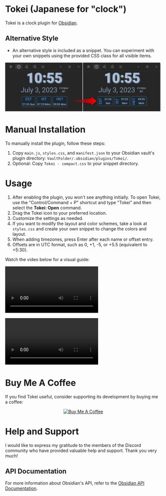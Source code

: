 # Tokei (Japanese for "clock")

Tokei is a clock plugin for [Obsidian](https://obsidian.md).

## Alternative Style

- An alternative style is included as a snippet. You can experiment with your own snippets using the provided CSS class for all visible items.

![Styling](./images/styling.jpg)

# Manual Installation

To manually install the plugin, follow these steps:

1. Copy `main.js`, `styles.css`, and `manifest.json` to your Obsidian vault's plugin directory: `VaultFolder/.obsidian/plugins/Tokei/`.
2. Optional: Copy `Tokei - compact.css` to your snippet directory.

# Usage

1. After enabling the plugin, you won't see anything initially. To open Tokei, use the "Control/Command + P" shortcut and type "Tokei" and then select the **Tokei: Open** command.
2. Drag the Tokei icon to your preferred location.
3. Customize the settings as needed.
4. If you want to modify the layout and color schemes, take a look at `styles.css` and create your own snippet to change the colors and layout.
5. When adding timezones, press Enter after each name or offset entry.
6. Offsets are in UTC format, such as 0, +1, -5, or +5.5 (equivalent to +5:30).

Watch the video below for a visual guide:

![Styling](./images/settings.mp4)

<video src="./images/settings.mp4" controls>
  <a href="./images/settings.mp4">Watch the video</a>
</video>

# Buy Me A Coffee

If you find Tokei useful, consider supporting its development by buying me a coffee:

<p align="center">
  <a href="https://www.buymeacoffee.com/mstam30561" target="_blank">
    <img src="https://cdn.buymeacoffee.com/buttons/default-orange.png" alt="Buy Me A Coffee" height="41" width="174">
  </a>
</p>

# Help and Support

I would like to express my gratitude to the members of the Discord community who have provided valuable help and support. Thank you very much!

## API Documentation

For more information about Obsidian's API, refer to the [Obsidian API Documentation](https://docs.obsidian.md/Home).

